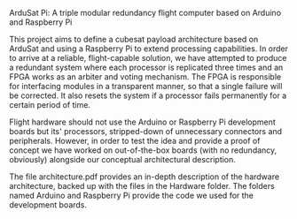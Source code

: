 ArduSat Pi:
A triple modular redundancy flight computer based on Arduino and Raspberry Pi

This project aims to define a cubesat payload architecture based on ArduSat and using a Raspberry Pi to extend processing capabilities. In order to arrive at a reliable, flight-capable solution, we have attempted to produce a redundant system where each processor is replicated three times and an FPGA works as an arbiter and voting mechanism.
The FPGA is responsible for interfacing modules in a transparent manner, so that a single failure will be corrected. It also resets the system if a processor fails permanently for a certain period of time.

Flight hardware should not use the Arduino or Raspberry Pi development boards but its' processors, stripped-down of unnecessary connectors and peripherals.
However, in order to test the idea and provide a proof of concept we have worked on out-of-the-box boards (with no redundancy, obviously) alongside our conceptual architectural description.

The file architecture.pdf provides an in-depth description of the hardware architecture, backed up with the files in the Hardware folder. The folders named Arduino and Raspberry Pi provide the code we used for the development boards.
